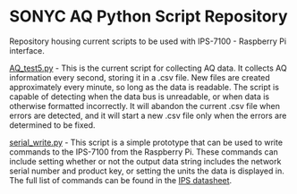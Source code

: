 # SONYC AQ Python Script Repository

Repository housing current scripts to be used with IPS-7100 - Raspberry Pi interface.

[AQ_test5.py](https://github.com/sonyc-project/sonycAQ/blob/main/scripts/AQ_test5.py) - This is the current script for collecting AQ data. It collects AQ information every
second, storing it in a .csv file. New files are created approximately every minute, so long as the data is readable. The script is capable of detecting when the data bus
is unreadable, or when data is otherwise formatted incorrectly. It will abandon the current .csv file when errors are detected, and it will start a new .csv file only when the errors are determined to be fixed. 

[serial_write.py](https://github.com/sonyc-project/sonycAQ/blob/main/scripts/serial_write.py) - This script is a simple prototype that can be used to write commands to the
IPS-7100 from the Raspberry Pi. These commands can include setting whether or not the output data string includes the network serial number and product key, or setting the units the data is displayed in. The full list of commands can be found in the [IPS datasheet](https://github.com/sonyc-project/sonycAQ/blob/main/docs/IPS-Datasheet-V1.0.2.pdf). 
